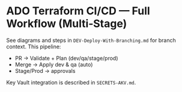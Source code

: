 # ADO Terraform CI/CD — Full Workflow (Multi‑Stage)

See diagrams and steps in `DEV-Deploy-With-Branching.md` for branch context. This pipeline:
- PR → Validate + Plan (dev/qa/stage/prod)
- Merge → Apply dev & qa (auto)
- Stage/Prod → approvals

Key Vault integration is described in `SECRETS-AKV.md`.
